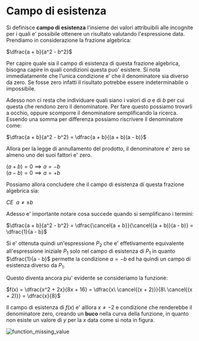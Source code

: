 # Campo di esistenza  

Si definisce **campo di esistenza** l'insieme dei valori attribuibili alle incognite per i quali e' possibile ottenere un risultato valutando l'espressione data. Prendiamo in considerazione la frazione algebrica:  

$\dfrac{a + b}{a^2 - b^2}$  

Per capire quale sia il campo di esistenza di questa frazione algebrica, bisogna capire in quali condizioni questa puo' esistere. Si nota immediatamente che l'unica condizione e' che il denominatore sia diverso da zero. Se fosse zero infatti il risultato potrebbe essere indeterminabile o impossibile.     

Adesso non ci resta che individuare quali siano i valori di $a$ e di $b$ per cui questa che rendono zero il denominatore. Per fare questo possiamo trovarli a occhio, oppure scomporre il denominatore semplificando la ricerca. Essendo una somma per differenza possiamo riscrivere il denominatore come:  

$\dfrac{a + b}{a^2 - b^2} = \dfrac{a + b}{(a + b)(a - b)}$  

Allora per la legge di annullamento del prodotto, il denominatore e' zero se almeno uno dei suoi fattori e' zero.  

$(a + b) = 0 \implies a = -b$  
$(a - b) = 0 \implies a = +b$  

Possiamo allora concludere che il campo di esistenza di questa frazione algebrica sia:  

$CE\ \ a \neq \pm b$  

Adesso e' importante notare cosa succede quando si semplificano i termini:  

$\dfrac{a + b}{a^2 - b^2} = \dfrac{\cancel{a + b}}{\cancel{(a + b)}(a - b)} = \dfrac{1}{a - b}$  

Si e' ottenuta quindi un'espressione $P_2$ che e' effetivamente equivalente all'espressione iniziale $P_1$ solo nel campo di esistenza di $P_1$ in quanto $\dfrac{1}{a - b}$ permette la condizione $a = -b$ ed ha quindi un campo di esistenza diverso da $P_1$.  

Questo diventa ancora piu' evidente se consideriamo la funzione:  

$f(x) = \dfrac{x^2 + 2x}{8x + 16} = \dfrac{x\ \cancel{(x + 2)}}{8\ \cancel{(x + 2)}} = \dfrac{x}{8}$  

Il campo di esistenza di $f(x)$ e' alllora $x \neq -2$ e condizione che renderebbe il denominatore zero, creando un **buco** nella curva della funzione, in quanto non esiste un valore di $y$ per la $x$ data come si nota in figura.  

![function_missing_value](https://user-images.githubusercontent.com/7195133/224515291-d749acde-aaa3-4e8e-b27e-64884520c4e9.jpg)  
